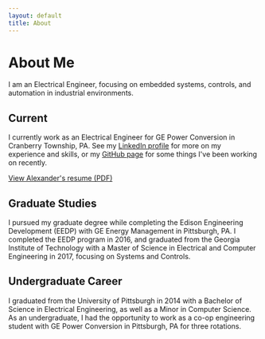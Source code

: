 ```yaml
---
layout: default
title: About
---
```


# About Me

I am an Electrical Engineer, focusing on embedded systems, controls, and
automation in industrial environments.

## Current

I currently work as an Electrical Engineer for GE Power Conversion in Cranberry
Township, PA. See my [LinkedIn profile](https://www.linkedin.com/in/alexander-sieman-86739a9a/)
for more on my experience and skills, or my [GitHub page](https://github.com/ars140)
for some things I've been working on recently.

[View Alexander's resume (PDF)](assets/images/alexandersiemanresume.pdf)

## Graduate Studies

I pursued my graduate degree while completing the Edison Engineering
Development (EEDP) with GE Energy Management in Pittsburgh, PA. I completed the
EEDP program in 2016, and graduated from the Georgia Institute of Technology
with a Master of Science in Electrical and Computer Engineering in 2017,
focusing on Systems and Controls.

## Undergraduate Career

I graduated from the University of Pittsburgh in 2014 with a Bachelor of
Science in Electrical Engineering, as well as a Minor in Computer Science. As
an undergraduate, I had the opportunity to work as a co-op engineering student
with GE Power Conversion in Pittsburgh, PA for three rotations.

